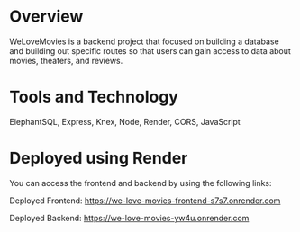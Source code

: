 # Overview

WeLoveMovies is a backend project that focused on building a database and building out specific routes so that users can gain access to data about movies, theaters, and reviews.

# Tools and Technology

ElephantSQL, Express, Knex, Node, Render, CORS, JavaScript

# Deployed using Render

You can access the frontend and backend by using the following links:

Deployed Frontend: https://we-love-movies-frontend-s7s7.onrender.com

Deployed Backend: https://we-love-movies-yw4u.onrender.com
